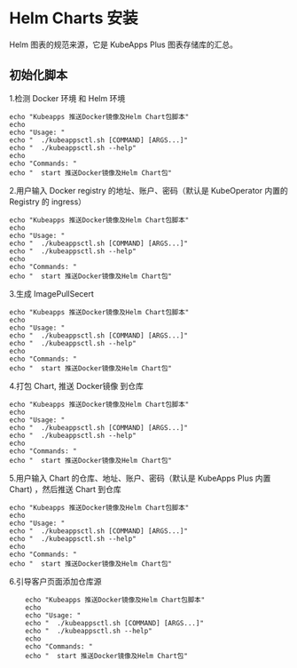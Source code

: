# Helm Charts 安装

Helm 图表的规范来源，它是 KubeApps Plus 图表存储库的汇总。

## 初始化脚本

1.检测 Docker 环境 和 Helm 环境

```
echo "Kubeapps 推送Docker镜像及Helm Chart包脚本"
echo
echo "Usage: "
echo "  ./kubeappsctl.sh [COMMAND] [ARGS...]"
echo "  ./kubeappsctl.sh --help"
echo
echo "Commands: "
echo "  start 推送Docker镜像及Helm Chart包"
```

2.用户输入 Docker registry 的地址、账户、密码（默认是 KubeOperator 内置的 Registry 的 ingress）
   
```
echo "Kubeapps 推送Docker镜像及Helm Chart包脚本"
echo
echo "Usage: "
echo "  ./kubeappsctl.sh [COMMAND] [ARGS...]"
echo "  ./kubeappsctl.sh --help"
echo
echo "Commands: "
echo "  start 推送Docker镜像及Helm Chart包"
```
   
3.生成 ImagePullSecert

```
echo "Kubeapps 推送Docker镜像及Helm Chart包脚本"
echo
echo "Usage: "
echo "  ./kubeappsctl.sh [COMMAND] [ARGS...]"
echo "  ./kubeappsctl.sh --help"
echo
echo "Commands: "
echo "  start 推送Docker镜像及Helm Chart包"
```

4.打包 Chart, 推送 Docker镜像 到仓库

```
echo "Kubeapps 推送Docker镜像及Helm Chart包脚本"
echo
echo "Usage: "
echo "  ./kubeappsctl.sh [COMMAND] [ARGS...]"
echo "  ./kubeappsctl.sh --help"
echo
echo "Commands: "
echo "  start 推送Docker镜像及Helm Chart包"
```

5.用户输入 Chart 的仓库、地址、账户、密码（默认是 KubeApps Plus 内置 Chart) ，然后推送 Chart 到仓库

```
echo "Kubeapps 推送Docker镜像及Helm Chart包脚本"
echo
echo "Usage: "
echo "  ./kubeappsctl.sh [COMMAND] [ARGS...]"
echo "  ./kubeappsctl.sh --help"
echo
echo "Commands: "
echo "  start 推送Docker镜像及Helm Chart包"
```

6.引导客户页面添加仓库源

```
    echo "Kubeapps 推送Docker镜像及Helm Chart包脚本"
    echo
    echo "Usage: "
    echo "  ./kubeappsctl.sh [COMMAND] [ARGS...]"
    echo "  ./kubeappsctl.sh --help"
    echo
    echo "Commands: "
    echo "  start 推送Docker镜像及Helm Chart包"
```